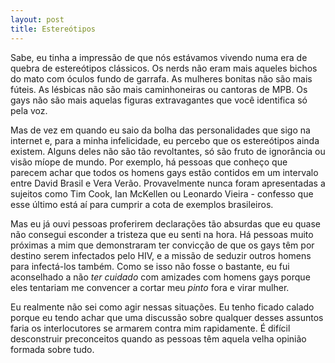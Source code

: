 ```yaml
---
layout: post
title: Estereótipos
---
```


Sabe, eu tinha a impressão de que nós estávamos vivendo numa era de quebra de estereótipos clássicos.
Os nerds não eram mais aqueles bichos do mato com óculos fundo de garrafa.
As mulheres bonitas não são mais fúteis.
As lésbicas não são mais caminhoneiras ou cantoras de MPB.
Os gays não são mais aquelas figuras extravagantes que você identifica só pela voz.

Mas de vez em quando eu saio da bolha das personalidades que sigo na internet e, para a minha infelicidade, eu percebo que os estereótipos ainda existem.
Alguns deles não são tão revoltantes, só são fruto de ignorância ou visão míope de mundo.
Por exemplo, há pessoas que conheço que parecem achar que todos os homens gays estão contidos em um intervalo entre David Brasil e Vera Verão.
Provavelmente nunca foram apresentadas a sujeitos como Tim Cook, Ian McKellen ou Leonardo Vieira - confesso que esse último está aí para cumprir a cota de exemplos brasileiros.

Mas eu já ouvi pessoas proferirem declarações tão absurdas que eu quase não consegui esconder a tristeza que eu senti na hora.
Há pessoas muito próximas a mim que demonstraram ter convicção de que os gays têm por destino serem infectados pelo HIV, e a missão de seduzir outros homens para infectá-los também.
Como se isso não fosse o bastante, eu fui aconselhado a não _ter cuidado_ com amizades com homens gays porque eles tentariam me convencer a cortar meu _pinto_ fora e virar mulher.

Eu realmente não sei como agir nessas situações.
Eu tenho ficado calado porque eu tendo achar que uma discussão sobre qualquer desses assuntos faria os interlocutores se armarem contra mim rapidamente.
É difícil desconstruir preconceitos quando as pessoas têm aquela velha opinião formada sobre tudo.
